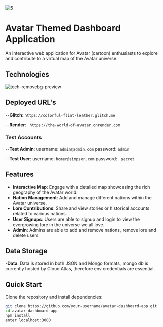 
![5](https://github.com/bakaichi/the-world-of-avatar/assets/99150271/0369fa7d-d876-42a4-95d3-6bf3efa0523a)

# Avatar Themed Dashboard Application

An interactive web application for Avatar (cartoon) enthusiasts to explore and contribute to a virtual map of the Avatar universe.

## Technologies

![tech-removebg-preview](https://github.com/bakaichi/the-world-of-avatar/assets/99150271/444c8899-1729-4fc8-bd41-7d1faf8a3ec4)

## Deployed URL's

--**Glitch**: ```https://colorful-flint-leather.glitch.me ```

--**Render**: ``` https://the-world-of-avatar.onrender.com```

### Test Accounts

--**Test Admin**: username: ```admin@admin.com``` password: ``` admin ```

--**Test User**: username: ```homer@simpson.com``` password: ``` secret```

## Features

- **Interactive Map**: Engage with a detailed map showcasing the rich geography of the Avatar world.
- **Nation Management**: Add and manage different nations within the Avatar universe.
- **Lore Contributions**: Share and view stories or historical accounts related to various nations.
- **User Signups**: Users are able to signup and login to view the evergrowing lore in the universe we all love.
- **Admin**: Admins are able to add and remove nations, remove lore and delete users.

## Data Storage

-**Data**: Data is stored in both JSON and Mongo formats, mongo db is currently hosted by Cloud Atlas, therefore env credentials are essential.


## Quick Start

Clone the repository and install dependencies:

```bash
git clone https://github.com/your-username/avatar-dashboard-app.git
cd avatar-dashboard-app
npm install
enter localhost:3000 
